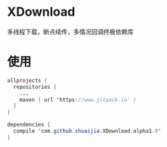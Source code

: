 # XDownload
多线程下载，断点续传，多情况回调终极依赖库
# 使用
```java
allprojects {
  repositories {
    ...
    maven { url 'https://www.jitpack.io' }
  }
}

dependencies {
  compile 'com.github.shuaijia:XDownload:alpha1.0'
}
```
